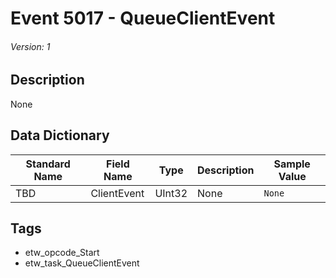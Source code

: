 # Event 5017 - QueueClientEvent
###### Version: 1

## Description
None

## Data Dictionary
|Standard Name|Field Name|Type|Description|Sample Value|
|---|---|---|---|---|
|TBD|ClientEvent|UInt32|None|`None`|

## Tags
* etw_opcode_Start
* etw_task_QueueClientEvent